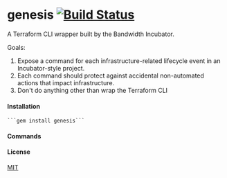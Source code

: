 genesis [![Build Status](https://travis-ci.org/bandwidthcom/genesis.svg)](https://travis-ci.org/bandwidthcom/genesis)
=========

A Terraform CLI wrapper built by the Bandwidth Incubator.

Goals:
1. Expose a command for each infrastructure-related lifecycle event in an Incubator-style project.
2. Each command should protect against accidental non-automated actions that impact infrastructure.
3. Don't do anything other than wrap the Terraform CLI

#### Installation
    ```gem install genesis```

#### Commands

#### License
[MIT](LICENSE.txt)
